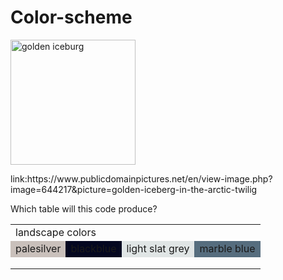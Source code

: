 # Color-scheme
<!DOCTYPE html>
<html lang="en-US">
  <body>
    <img src="https://www.publicdomainpictures.net/pictures/650000/velka/golden-iceberg-in-the-arctic-twilig.jpg" 
    alt="golden iceburg"
      width="200px" Height="200px"/>
    <p>link:https://www.publicdomainpictures.net/en/view-image.php?image=644217&picture=golden-iceberg-in-the-arctic-twilig</p>
   Which table will this code produce?
<table>
   <tr>
      <td colspan="3">landscape colors</td>
   </tr>
   <tr>
      <td style="background-color:rgb(201,192,187);">palesilver</td>
      <td style="background-color:rgb(4,7,32);">blackblue</td>
      <td style="background-color:rgb(224,229,229);">light slat grey</td>
      <td style="background-color:rgb(86,109,126);">marble blue</td>
   </tr>
   <tr>
      <td></td>
      <td></td>
      <td></td>
      <td></td>
   </tr>
   <tr>
      <td></td>
      <td></td>
      <td></td>
      <td></td>
   </tr>
   <tr>
      <td></td>
      <td></td>
      <td></td>
      <td></td>
   </tr>
</table>
  </body>
</html>
